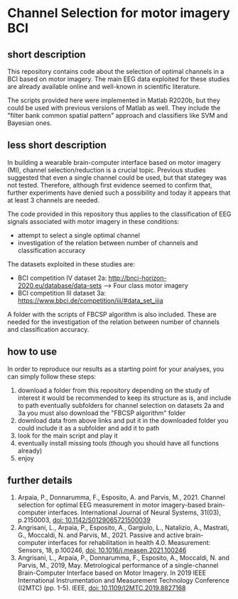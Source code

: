 # Channel Selection for motor imagery BCI

## short description
This repository contains code about the selection of optimal channels in a BCI based on motor imagery.
The main EEG data exploited for these studies are already available online and well-known in scientific literature.

The scripts provided here were implemented in Matlab R2020b, but they could be used with previous versions of Matlab as well.
They include the "filter bank common spatial pattern" approach and classifiers like SVM and Bayesian ones.

## less short description
In building a wearable brain-computer interface based on motor imagery (MI), channel selection/reduction is a crucial topic.
Previous studies suggested that even a single channel could be used, but that stategey was not tested.
Therefore, although first evidence seemed to confirm that, further experiments have denied such a possibility and today it appears that at least 3 channels are needed.

The code provided in this repository thus applies to the classification of EEG signals associated with motor imagery in these conditions: 
- attempt to select a single optimal channel
- investigation of the relation between number of channels and classification accuracy

The datasets exploited in these studies are:
- BCI competition IV dataset 2a: http://bnci-horizon-2020.eu/database/data-sets --> Four class motor imagery
- BCI competition III dataset 3a: https://www.bbci.de/competition/iii/#data_set_iiia

A folder with the scripts of FBCSP algorithm is also included. These are needed for the investigation of the relation between number of channels and classification accuracy.

## how to use
In order to reproduce our results as a starting point for your analyses, you can simply follow these steps:
1. download a folder from this repository depending on the study of interest
    it would be recommended to keep its structure as is, and include to path eventually subfolders
    for channel selection on datasets 2a and 3a you must also download the "FBCSP algorithm" folder
2. download data from above links and put it in the downloaded folder
    you could include it as a subfolder and add it to path
3. look for the main script and play it
4. eventually install missing tools (though you should have all functions already)
5. enjoy

## further details

1. Arpaia, P., Donnarumma, F., Esposito, A. and Parvis, M., 2021. Channel selection for optimal EEG measurement in motor imagery-based brain-computer interfaces. International Journal of Neural Systems, 31(03), p.2150003, [doi: 10.1142/S0129065721500039](https://doi.org/10.1142/S0129065721500039)
2. Angrisani, L., Arpaia, P., Esposito, A., Gargiulo, L., Natalizio, A., Mastrati, G., Moccaldi, N. and Parvis, M., 2021. Passive and active brain-computer interfaces for rehabilitation in health 4.0. Measurement: Sensors, 18, p.100246, [doi: 10.1016/j.measen.2021.100246](https://doi.org/10.1016/j.measen.2021.100246)
3. Angrisani, L., Arpaia, P., Donnarumma, F., Esposito, A., Moccaldi, N. and Parvis, M., 2019, May. Metrological performance of a single-channel Brain-Computer Interface based on Motor Imagery. In 2019 IEEE International Instrumentation and Measurement Technology Conference (I2MTC) (pp. 1-5). IEEE, [doi: 10.1109/I2MTC.2019.8827168](https://doi.org/10.1109/I2MTC.2019.8827168)
